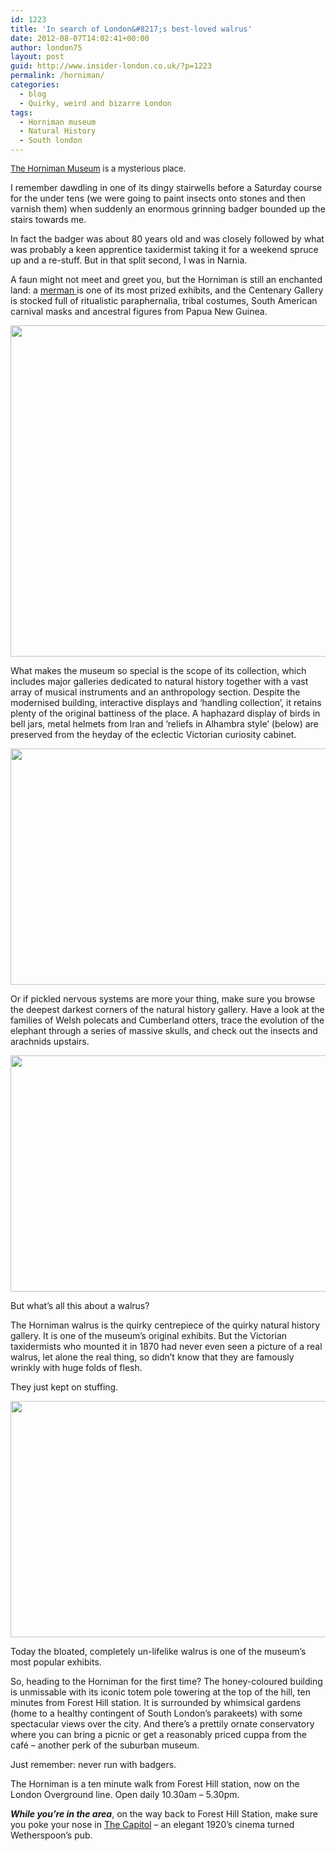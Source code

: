 ```yaml
---
id: 1223
title: 'In search of London&#8217;s best-loved walrus'
date: 2012-08-07T14:02:41+00:00
author: london75
layout: post
guid: http://www.insider-london.co.uk/?p=1223
permalink: /horniman/
categories:
  - blog
  - Quirky, weird and bizarre London
tags:
  - Horniman museum
  - Natural History
  - South london
---
```

<span class="Apple-style-span" style="font-size: 13px;font-weight: normal"><a href="http://www.horniman.ac.uk/">The Horniman Museum</a> is a mysterious place.  </span>

<div>
  <p>
    I remember dawdling in one of its dingy stairwells before a Saturday course for the under tens (we were going to paint insects onto stones and then varnish them) when suddenly an enormous grinning badger bounded up the stairs towards me.
  </p>
  
  <p>
    In fact the badger was about 80 years old and was closely followed by what was probably a keen apprentice taxidermist taking it for a weekend spruce up and a re-stuff. But in that split second, I was in Narnia.
  </p>
  
  <p>
    A faun might not meet and greet you, but the Horniman is still an enchanted land: a <a href="http://www.horniman.ac.uk/collections/unmasking-the-mysterious-merman/">merman </a>is one of its most prized exhibits, and the Centenary Gallery is stocked full of ritualistic paraphernalia, tribal costumes, South American carnival masks and ancestral figures from Papua New Guinea.
  </p>
  
  <p style="text-align: center">
    <a href="http://www.insider-london.co.uk/wp-content/uploads/2012/08/43_Caste_Heads_INDIA_RGB_300dpi.jpg"><img class="aligncenter  wp-image-1402" src="http://www.insider-london.co.uk/wp-content/uploads/2012/08/43_Caste_Heads_INDIA_RGB_300dpi.jpg" alt="" width="569" height="530" /></a>
  </p>
  
  <p>
    What makes the museum so special is the scope of its collection, which includes major galleries dedicated to natural history together with a vast array of musical instruments and an anthropology section. Despite the modernised building, interactive displays and &#8216;handling collection&#8217;, it retains plenty of the original battiness of the place. A haphazard display of birds in bell jars, metal helmets from Iran and &#8216;reliefs in Alhambra style&#8217; (below) are preserved from the heyday of the eclectic Victorian curiosity cabinet.
  </p>
  
  <p>
    <a href="http://www.insider-london.co.uk/wp-content/uploads/2012/08/victorian-curiosities.jpg"><img class="aligncenter size-full wp-image-1226" src="http://www.insider-london.co.uk/wp-content/uploads/2012/08/victorian-curiosities.jpg" alt="" width="569" height="378" /></a>
  </p>
  
  <p>
    Or if pickled nervous systems are more your thing, make sure you browse the deepest darkest corners of the natural history gallery. Have a look at the families of Welsh polecats and Cumberland otters, trace the evolution of the elephant through a series of massive skulls, and check out the insects and arachnids upstairs.
  </p>
  
  <p>
    <a href="http://www.insider-london.co.uk/wp-content/uploads/2012/08/pickled-bits1.jpg"><img class="aligncenter size-full wp-image-1227" src="http://www.insider-london.co.uk/wp-content/uploads/2012/08/pickled-bits1.jpg" alt="" width="569" height="378" /></a>
  </p>
  
  <p>
    But what&#8217;s all this about a walrus?
  </p>
  
  <p>
    The Horniman walrus is the quirky centrepiece of the quirky natural history gallery. It is one of the museum&#8217;s original exhibits. But the Victorian taxidermists who mounted it in 1870 had never even seen a picture of a real walrus, let alone the real thing, so didn&#8217;t know that they are famously wrinkly with huge folds of flesh.
  </p>
  
  <p>
    They just kept on stuffing.
  </p>
  
  <p style="text-align: center">
    <a href="http://www.insider-london.co.uk/wp-content/uploads/2012/08/walrus.jpg"><img class="aligncenter  wp-image-1228" src="http://www.insider-london.co.uk/wp-content/uploads/2012/08/walrus.jpg" alt="" width="569" height="378" /></a>
  </p>
  
  <p>
    Today the bloated, completely un-lifelike walrus is one of the museum&#8217;s most popular exhibits.
  </p>
  
  <p>
    So, heading to the Horniman for the first time? The honey-coloured building is unmissable with its iconic totem pole towering at the top of the hill, ten minutes from Forest Hill station. It is surrounded by whimsical gardens (home to a healthy contingent of South London&#8217;s parakeets) with some spectacular views over the city. And there&#8217;s a prettily ornate conservatory where you can bring a picnic or get a reasonably priced cuppa from the café – another perk of the suburban museum.
  </p>
  
  <p>
    Just remember: never run with badgers.
  </p>
  
  <p>
    The Horniman is a ten minute walk from Forest Hill station, now on the London Overground line. Open daily 10.30am &#8211; 5.30pm.
  </p>
  
  <p>
    <em><strong>While you&#8217;re in the area</strong></em>, on the way back to Forest Hill Station, make sure you poke your nose in <a href="http://www.jdwetherspoon.co.uk/home/pubs/the-capitol-forest-hill">The Capitol</a> – an elegant 1920&#8217;s cinema turned Wetherspoon&#8217;s pub.
  </p>
</div>